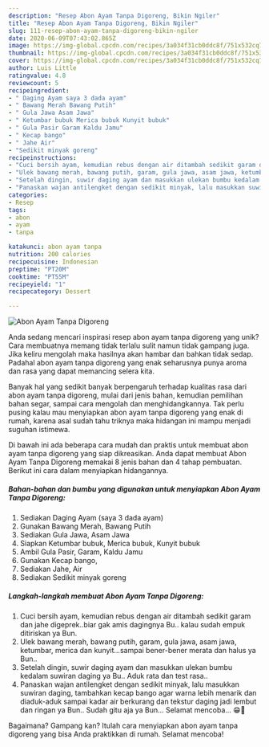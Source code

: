 ```yaml
---
description: "Resep Abon Ayam Tanpa Digoreng, Bikin Ngiler"
title: "Resep Abon Ayam Tanpa Digoreng, Bikin Ngiler"
slug: 111-resep-abon-ayam-tanpa-digoreng-bikin-ngiler
date: 2020-06-09T07:43:02.865Z
image: https://img-global.cpcdn.com/recipes/3a034f31cb0ddc8f/751x532cq70/abon-ayam-tanpa-digoreng-foto-resep-utama.jpg
thumbnail: https://img-global.cpcdn.com/recipes/3a034f31cb0ddc8f/751x532cq70/abon-ayam-tanpa-digoreng-foto-resep-utama.jpg
cover: https://img-global.cpcdn.com/recipes/3a034f31cb0ddc8f/751x532cq70/abon-ayam-tanpa-digoreng-foto-resep-utama.jpg
author: Luis Little
ratingvalue: 4.8
reviewcount: 5
recipeingredient:
- " Daging Ayam saya 3 dada ayam"
- " Bawang Merah Bawang Putih"
- " Gula Jawa Asam Jawa"
- " Ketumbar bubuk Merica bubuk Kunyit bubuk"
- " Gula Pasir Garam Kaldu Jamu"
- " Kecap bango"
- " Jahe Air"
- "Sedikit minyak goreng"
recipeinstructions:
- "Cuci bersih ayam, kemudian rebus dengan air ditambah sedikit garam dan jahe digeprek..biar gak amis dagingnya Bu.. kalau sudah empuk ditiriskan ya Bun."
- "Ulek bawang merah, bawang putih, garam, gula jawa, asam jawa, ketumbar, merica dan kunyit...sampai bener-bener merata dan halus ya Bun.."
- "Setelah dingin, suwir daging ayam dan masukkan ulekan bumbu kedalam suwiran daging ya Bu.. Aduk rata dan test rasa.."
- "Panaskan wajan antilengket dengan sedikit minyak, lalu masukkan suwiran daging, tambahkan kecap bango agar warna lebih menarik dan diaduk-aduk sampai kadar air berkurang dan tekstur daging jadi lembut dan ringan ya Bun.. Sudah gitu aja ya Bun... Selamat mencoba... 😁🙏"
categories:
- Resep
tags:
- abon
- ayam
- tanpa

katakunci: abon ayam tanpa 
nutrition: 200 calories
recipecuisine: Indonesian
preptime: "PT20M"
cooktime: "PT55M"
recipeyield: "1"
recipecategory: Dessert

---
```



![Abon Ayam Tanpa Digoreng](https://img-global.cpcdn.com/recipes/3a034f31cb0ddc8f/751x532cq70/abon-ayam-tanpa-digoreng-foto-resep-utama.jpg)

Anda sedang mencari inspirasi resep abon ayam tanpa digoreng yang unik? Cara membuatnya memang tidak terlalu sulit namun tidak gampang juga. Jika keliru mengolah maka hasilnya akan hambar dan bahkan tidak sedap. Padahal abon ayam tanpa digoreng yang enak seharusnya punya aroma dan rasa yang dapat memancing selera kita.

Banyak hal yang sedikit banyak berpengaruh terhadap kualitas rasa dari abon ayam tanpa digoreng, mulai dari jenis bahan, kemudian pemilihan bahan segar, sampai cara mengolah dan menghidangkannya. Tak perlu pusing kalau mau menyiapkan abon ayam tanpa digoreng yang enak di rumah, karena asal sudah tahu triknya maka hidangan ini mampu menjadi suguhan istimewa.




Di bawah ini ada beberapa cara mudah dan praktis untuk membuat abon ayam tanpa digoreng yang siap dikreasikan. Anda dapat membuat Abon Ayam Tanpa Digoreng memakai 8 jenis bahan dan 4 tahap pembuatan. Berikut ini cara dalam menyiapkan hidangannya.

<!--inarticleads1-->

##### Bahan-bahan dan bumbu yang digunakan untuk menyiapkan Abon Ayam Tanpa Digoreng:

1. Sediakan  Daging Ayam (saya 3 dada ayam)
1. Gunakan  Bawang Merah, Bawang Putih
1. Sediakan  Gula Jawa, Asam Jawa
1. Siapkan  Ketumbar bubuk, Merica bubuk, Kunyit bubuk
1. Ambil  Gula Pasir, Garam, Kaldu Jamu
1. Gunakan  Kecap bango,
1. Sediakan  Jahe, Air
1. Sediakan Sedikit minyak goreng




<!--inarticleads2-->

##### Langkah-langkah membuat Abon Ayam Tanpa Digoreng:

1. Cuci bersih ayam, kemudian rebus dengan air ditambah sedikit garam dan jahe digeprek..biar gak amis dagingnya Bu.. kalau sudah empuk ditiriskan ya Bun.
1. Ulek bawang merah, bawang putih, garam, gula jawa, asam jawa, ketumbar, merica dan kunyit...sampai bener-bener merata dan halus ya Bun..
1. Setelah dingin, suwir daging ayam dan masukkan ulekan bumbu kedalam suwiran daging ya Bu.. Aduk rata dan test rasa..
1. Panaskan wajan antilengket dengan sedikit minyak, lalu masukkan suwiran daging, tambahkan kecap bango agar warna lebih menarik dan diaduk-aduk sampai kadar air berkurang dan tekstur daging jadi lembut dan ringan ya Bun.. Sudah gitu aja ya Bun... Selamat mencoba... 😁🙏




Bagaimana? Gampang kan? Itulah cara menyiapkan abon ayam tanpa digoreng yang bisa Anda praktikkan di rumah. Selamat mencoba!
